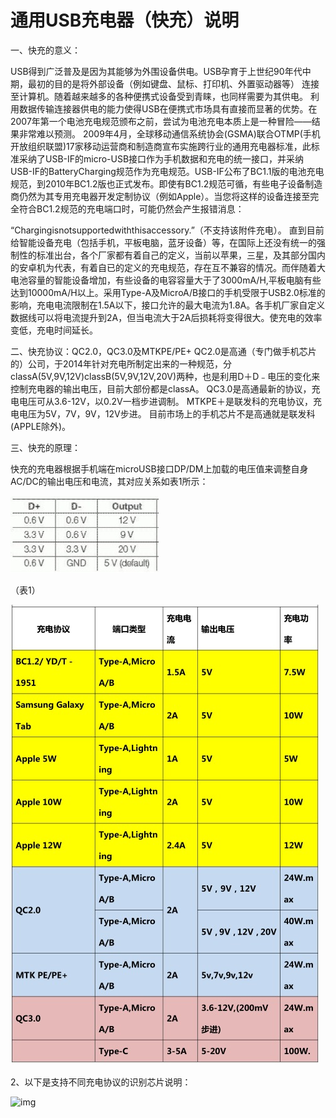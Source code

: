 # **通用USB充电器（快充）说明**



一、快充的意义：

USB得到广泛普及是因为其能够为外围设备供电。USB孕育于上世纪90年代中期，最初的目的是将外部设备（例如键盘、鼠标、打印机、外置驱动器等）
 连接至计算机。随着越来越多的各种便携式设备受到青睐，也同样需要为其供电。
 利用数据传输连接器供电的能力使得USB在便携式市场具有直接而显著的优势。在2007年第一个电池充电规范颁布之前，尝试为电池充电本质上是一种冒险——结果非常难以预测。
 2009年4月，全球移动通信系统协会(GSMA)联合OTMP(手机开放组织联盟)17家移动运营商和制造商宣布实施跨行业的通用充电器标准，此标准采纳了USB-IF的micro-USB接口作为手机数据和充电的统一接口，并采纳USB-IF的BatteryCharging规范作为充电规范。USB-IF公布了BC1.1版的电池充电规范，到2010年BC1.2版也正式发布。即使有BC1.2规范可循，有些电子设备制造商仍然为其专用充电器开发定制协议（例如Apple）。当您将这样的设备连接至完全符合BC1.2规范的充电端口时，可能仍然会产生报错消息：

 “Chargingisnotsupportedwiththisaccessory.”（不支持该附件充电）。
 直到目前给智能设备充电（包括手机，平板电脑，蓝牙设备）等，在国际上还没有统一的强制性的标准出台，各个厂家都有着自己的定义，当前以苹果，三星，及其部分国内的安卓机为代表，有着自已的定义的充电规范，存在互不兼容的情况。而伴随着大电池容量的智能设备增加，有些设备的电容容量大于了3000mA/H,平板电脑有些达到10000mA/H以上。采用Type-A及MicroA/B接口的手机受限于USB2.0标准的影响，充电电流限制在1.5A以下，接口允许的最大电流为1.8A。各手机厂家自定义数据线可以将电流提升到2A，但当电流大于2A后损耗将变得很大。使充电的效率变低，充电时间延长。

 二、快充协议：QC2.0，QC3.0及MTKPE/PE+
 QC2.0是高通（专门做手机芯片的）公司，于2014年针对充电所制定出来的一种规范，分classA(5V,9V,12V)classB(5V,9V,12V,20V)两种，也是利用D＋D﹣电压的变化来控制充电器的输出电压，目前大部份都是classA。
 QC3.0是高通最新的协议，充电电压可从3.6-12V，以0.2V一档步进调制。
 MTKPE＋是联发科的充电协议，充电电压为5V，7V，9V，12V步进。
 目前市场上的手机芯片不是高通就是联发科(APPLE除外)。

 三、快充的原理：

 快充的充电器根据手机端在microUSB接口DP/DM上加载的电压值来调整自身AC/DC的输出电压和电流，其对应关系如表1所示： 

 ![img](_pics/20181115091982188218.jpg) 

 （表1）




![img](_pics/20181115091920602060.jpg) 



2、以下是支持不同充电协议的识别芯片说明：

 ![img](http://www.dgjiuqi.com/upload/image/20181115/2018111509200343343.jpg)
 














